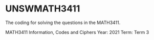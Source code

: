 # UNSWMATH3411
The coding for solving the questions in the MATH3411.

MATH3411 Information, Codes and Ciphers
Year: 2021
Term: Term 3

